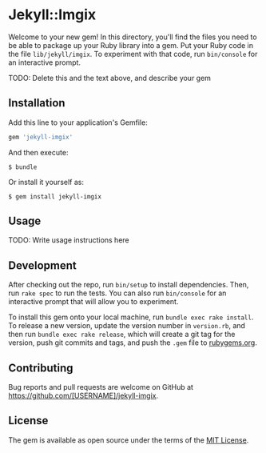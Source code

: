 # Jekyll::Imgix

Welcome to your new gem! In this directory, you'll find the files you need to be able to package up your Ruby library into a gem. Put your Ruby code in the file `lib/jekyll/imgix`. To experiment with that code, run `bin/console` for an interactive prompt.

TODO: Delete this and the text above, and describe your gem

## Installation

Add this line to your application's Gemfile:

```ruby
gem 'jekyll-imgix'
```

And then execute:

    $ bundle

Or install it yourself as:

    $ gem install jekyll-imgix

## Usage

TODO: Write usage instructions here

## Development

After checking out the repo, run `bin/setup` to install dependencies. Then, run `rake spec` to run the tests. You can also run `bin/console` for an interactive prompt that will allow you to experiment.

To install this gem onto your local machine, run `bundle exec rake install`. To release a new version, update the version number in `version.rb`, and then run `bundle exec rake release`, which will create a git tag for the version, push git commits and tags, and push the `.gem` file to [rubygems.org](https://rubygems.org).

## Contributing

Bug reports and pull requests are welcome on GitHub at https://github.com/[USERNAME]/jekyll-imgix.


## License

The gem is available as open source under the terms of the [MIT License](http://opensource.org/licenses/MIT).

